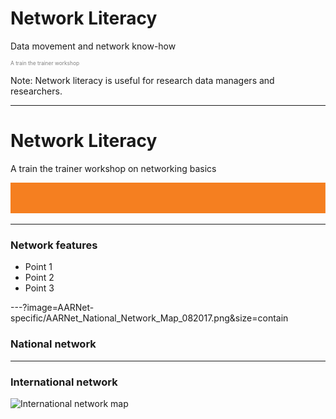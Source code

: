 # Network Literacy
Data movement and network know-how
<p style="font-size:0.6em; color:gray">A train the trainer workshop</p> 


Note:
Network literacy is useful for research data managers and researchers. 

---
# Network Literacy

A train the trainer workshop on networking basics

![](AARNet-specific/AARNet_single_line.png)

---

### Network features

- Point 1
- Point 2
- Point 3

---?image=AARNet-specific/AARNet_National_Network_Map_082017.png&size=contain
### National network

---
### International network
![International network map](https://www.aarnet.edu.au/images/uploads/main/AARNet_International_Map_082017.png)
